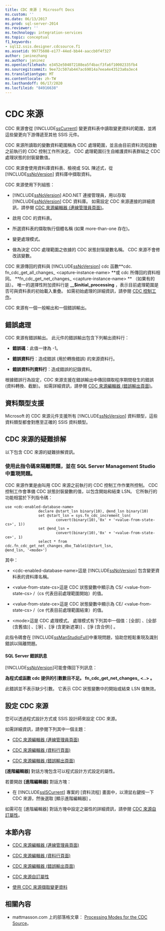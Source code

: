 ```yaml
---
title: CDC 來源 | Microsoft Docs
ms.custom: ''
ms.date: 06/13/2017
ms.prod: sql-server-2014
ms.reviewer: ''
ms.technology: integration-services
ms.topic: conceptual
f1_keywords:
- sql12.ssis.designer.cdcsource.f1
ms.assetid: 99775608-e177-44ed-bb44-aaccb0f4f327
author: janinezhang
ms.author: janinez
ms.openlocfilehash: e3452e504072188ea5f4bacf3fa6f10002335fb4
ms.sourcegitcommit: 9ee72c507ab447ac69014a7eea4e43523a0a3ec4
ms.translationtype: MT
ms.contentlocale: zh-TW
ms.lasthandoff: 06/17/2020
ms.locfileid: "84916638"
---
```

# <a name="cdc-source"></a>CDC 來源
  CDC 來源會從 [!INCLUDE[ssCurrent](../../includes/sscurrent-md.md)] 變更資料表中讀取變更資料的範圍，並將這些變更向下游傳遞至其他 SSIS 元件。  
  
 CDC 來源所讀取的變數資料範圍稱為 CDC 處理範圍，並且由目前資料流程啟動之前執行的 CDC 控制工作所決定。 CDC 處理範圍衍生自維護資料表群組之 CDC 處理狀態的封裝變數值。  
  
 CDC 來源會使用資料庫資料表、檢視或 SQL 陳述式，從 [!INCLUDE[ssNoVersion](../../includes/ssnoversion-md.md)] 資料庫中擷取資料。  
  
 CDC 來源使用下列組態：  
  
-   [!INCLUDE[ssNoVersion](../../includes/ssnoversion-md.md)] ADO.NET 連接管理員，用以存取 [!INCLUDE[ssNoVersion](../../includes/ssnoversion-md.md)] CDC 資料庫。 如需設定 CDC 來源連接的詳細資訊，請參閱 [CDC 來源編輯器 &#40;連線管理員頁面&#41;](../cdc-source-editor-connection-manager-page.md)。  
  
-   啟用 CDC 的資料表。  
  
-   所選資料表的擷取執行個體名稱 (如果 more-than-one 存在)。  
  
-   變更處理模式。  
  
-   做為決定 CDC 處理範圍之依據的 CDC 狀態封裝變數名稱。 CDC 來源不會修改該變數。  
  
 CDC 來源傳回的資料與 [!INCLUDE[ssNoVersion](../../includes/ssnoversion-md.md)] cdc 函數**cdc. fn_cdc_get_all_changes_ \<capture-instance-name> **或 cdc 所傳回的資料相同。 **fn_cdc_get_net_changes_ \<capture-instance-name> ** （如果有的話）。 唯一的選擇性附加資料行是 **__$initial_processing** ，表示目前處理範圍是否可與資料表的初始載入重疊。 如需初始處理的詳細資訊，請參閱 [CDC 控制工作](../control-flow/cdc-control-task.md)。  
  
 CDC 來源有一個一般輸出和一個錯誤輸出。  
  
## <a name="error-handling"></a>錯誤處理  
 CDC 來源有錯誤輸出。 此元件的錯誤輸出包含下列輸出資料行：  
  
-   **錯誤碼**：此值一律為 -1。  
  
-   **錯誤資料行**：造成錯誤 (用於轉換錯誤) 的來源資料行。  
  
-   **錯誤資料列資料行**：造成錯誤的記錄資料。  
  
 根據錯誤行為設定，CDC 來源支援在錯誤輸出中傳回擷取程序期間發生的錯誤 (資料轉換、截斷)。 如需詳細資訊，請參閱 [CDC 來源編輯器 &#40;錯誤輸出頁面&#41;](../cdc-source-editor-error-output-page.md)。  
  
## <a name="data-type-support"></a>資料類型支援  
 Microsoft 的 CDC 來源元件支援所有 [!INCLUDE[ssNoVersion](../../includes/ssnoversion-md.md)] 資料類型，這些資料類型都會對應至正確的 SSIS 資料類型。  
  
## <a name="troubleshooting-the-cdc-source"></a>CDC 來源的疑難排解  
 以下包含 CDC 來源的疑難排解資訊。  
  
### <a name="use-this-script-to-isolate-problems-and-reproduce-them-in-sql-server-management-studio"></a>使用此指令碼來隔離問題，並在 SQL Server Management Studio 中重現問題。  
 CDC 來源作業是由叫用 CDC 來源之前執行的 CDC 控制工作作業所控制。 CDC 控制工作會準備 CDC 狀態封裝變數的值，以包含開始和結束 LSN。 它所執行的功能相當於下列指令碼：  
  
```  
use <cdc-enabled-database-name>  
               declare @start_lsn binary(10), @end_lsn binary(10)  
               set @start_lsn = sys.fn_cdc_increment_lsn(  
                       convert(binary(10),'0x' + '<value-from-state-cs>', 1))  
               set @end_lsn =   
                       convert(binary(10),'0x' + '<value-from-state-ce>', 1)  
               select * from cdc.fn_cdc_get_net_changes_dbo_Table1(@start_lsn,  
@end_lsn, '<mode>')  
```  
  
 其中：  
  
-   \<cdc-enabled-database-name>這是 [!INCLUDE[ssNoVersion](../../includes/ssnoversion-md.md)] 包含變更資料表的資料庫名稱。  
  
-   \<value-from-state-cs>這是 CDC 狀態變數中顯示為 CS/ \<value-from-state-cs> /（cs 代表目前處理範圍開始）的值。  
  
-   \<value-from-state-ce>這是 CDC 狀態變數中顯示為 CE/ \<value-from-state-cs> /（ce 代表目前處理範圍結束）的值。  
  
-   \<mode>這是 CDC 處理模式。 處理模式有下列其中一個值：[全部]  、[全部 (含舊值)]  、[淨]  、[淨 (含更新遮罩)]  、[淨 (含合併)]  。  
  
 此指令碼會在 [!INCLUDE[ssManStudioFull](../../includes/ssmanstudiofull-md.md)]中重現問題，協助您輕鬆重現及識別錯誤以隔離問題。  
  
#### <a name="sql-server-error-message"></a>SQL Server 錯誤訊息  
 [!INCLUDE[ssNoVersion](../../includes/ssnoversion-md.md)]可能會傳回下列訊息：  
  
 **為程式或函數 cdc 提供的引數數目不足。 fn_cdc_get_net_changes_ \<..> 。**  
  
 此錯誤並不表示缺少引數。 它表示 CDC 狀態變數中的開始或結束 LSN 值無效。  
  
## <a name="configuring-the-cdc-source"></a>設定 CDC 來源  
 您可以透過程式設計方式或 SSIS 設計師來設定 CDC 來源。  
  
 如需詳細資訊，請參閱下列其中一個主題：  
  
-   [CDC 來源編輯器 &#40;連線管理員頁面&#41;](../cdc-source-editor-connection-manager-page.md)  
  
-   [CDC 來源編輯器 &#40;資料行頁面&#41;](../cdc-source-editor-columns-page.md)  
  
-   [CDC 來源編輯器 &#40;錯誤輸出頁面&#41;](../cdc-source-editor-error-output-page.md)  
  
 **[進階編輯器]** 對話方塊包含可以程式設計方式設定的屬性。  
  
 若要開啟 **[進階編輯器]** 對話方塊：  
  
-   在 [!INCLUDE[ssISCurrent](../../includes/ssiscurrent-md.md)] 專案的 [資料流程]  畫面中，以滑鼠右鍵按一下 CDC 來源，然後選取 [顯示進階編輯器]  。  
  
 如需可在 [進階編輯器]  對話方塊中設定之屬性的詳細資訊，請參閱 [CDC 來源自訂屬性](cdc-source-custom-properties.md)。  
  
## <a name="in-this-section"></a>本節內容  
  
-   [CDC 來源編輯器 &#40;連線管理員頁面&#41;](../cdc-source-editor-connection-manager-page.md)  
  
-   [CDC 來源編輯器 &#40;資料行頁面&#41;](../cdc-source-editor-columns-page.md)  
  
-   [CDC 來源編輯器 &#40;錯誤輸出頁面&#41;](../cdc-source-editor-error-output-page.md)  
  
-   [CDC 來源自訂屬性](cdc-source-custom-properties.md)  
  
-   [使用 CDC 來源擷取變更資料](cdc-source.md)  
  
## <a name="related-content"></a>相關內容  
  
-   mattmasson.com 上的部落格文章： [Processing Modes for the CDC Source](https://www.mattmasson.com/2012/01/processing-modes-for-the-cdc-source/)。  
  
  
